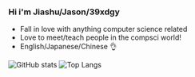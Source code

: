 ### Hi i'm Jiashu/Jason/39xdgy

- Fall in love with anything computer science related
- Love to meet/teach people in the compsci world!
- English/Japanese/Chinese 👌

![GitHub stats](https://github-readme-stats.vercel.app/api?username=39xdgy&show_icons=true&theme=synthwave)
![Top Langs](https://github-readme-stats.vercel.app/api/top-langs/?username=39xdgy&layout=compact&theme=synthwave)
